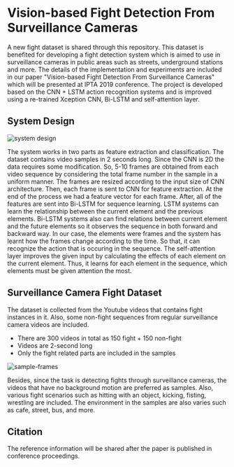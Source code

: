 # Vision-based Fight Detection From Surveillance Cameras

A new fight dataset is shared through this repository. This dataset is benefited for developing a fight detection system which is aimed to use in surveillance cameras in public areas such as streets, underground stations and more. The details of the implementation and experiments are included in our paper "Vision-based Fight Detection From Surveillance Cameras" which will be presented at IPTA 2019 conference. The project is developed based on the CNN + LSTM action recognition systems and is improved using a re-trained Xception CNN, Bi-LSTM and self-attention layer.

## System Design

![system design](https://i.ibb.co/zbVMpBp/Fig2.jpg)

The system works in two parts as feature extraction and classification. The dataset contains video samples in 2 seconds long. Since the CNN is 2D the data requires some modification. So, 5-10 frames are obtained from each video sequence by considering the total frame number in the sample in a uniform manner. The frames are resized according to the input size of CNN architecture. Then, each frame is sent to CNN for feature extraction. At the end of the process we had a feature vector for each frame. After, all of the features are sent into Bi-LSTM for sequence learning. LSTM systems can learn the relationship between the current element and the previous elements. Bi-LSTM systems also can find relations between current element and the future elements so it observes the sequence in both forward and backward way. In our case, the elements were frames and the system has learnt how the frames change according to the time. So that, it can recognize the action that is occuring in the sequence. The self-attention layer improves the given input by calculating the effects of each element on the current element. Thus, it learns for each element in the sequence, which elements must be given attention the most. 

## Surveillance Camera Fight Dataset

The dataset is collected from the Youtube videos that contains fight instances in it. Also, some non-fight sequences from regular surveillance camera videos are included.

- There are 300 videos in total as 150 fight + 150 non-fight
- Videos are 2-second long
- Only the fight related parts are included in the samples

![sample-frames](https://i.ibb.co/BjMPGCS/Fig3.png)

Besides, since the task is detecting fights through surveillance cameras, the videos that have no background motion are preferred as samples. Also, various fight scenarios such as hitting with an object, kicking, fisting, wrestling are included. The environment in the samples are also varies such as cafe, street, bus, and more. 

## Citation

The reference information will be shared after the paper is published in conference proceedings.

